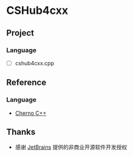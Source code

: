 # CSHub4cxx

## Project

### Language

- [ ] cshub4cxx.cpp

## Reference

### Language

- [Cherno C++](https://space.bilibili.com/364152971/channel/collectiondetail?sid=13909)

## Thanks

- 感谢 [JetBrains](https://www.jetbrains.com/) 提供的非商业开源软件开发授权
